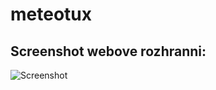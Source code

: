 meteotux
========

Screenshot webove rozhranni:
-
![Screenshot](https://raw.github.com/tuxmartin/meteotux/master/webUI.png "Screenshot")

